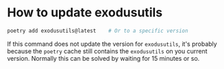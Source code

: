 # How to update exodusutils

```bash
poetry add exodusutils@latest    # Or to a specific version
```

If this command does not update the version for `exodusutils`, it's probably because the `poetry` cache still contains the `exodusutils` on you current version. Normally this can be solved by waiting for 15 minutes or so.
